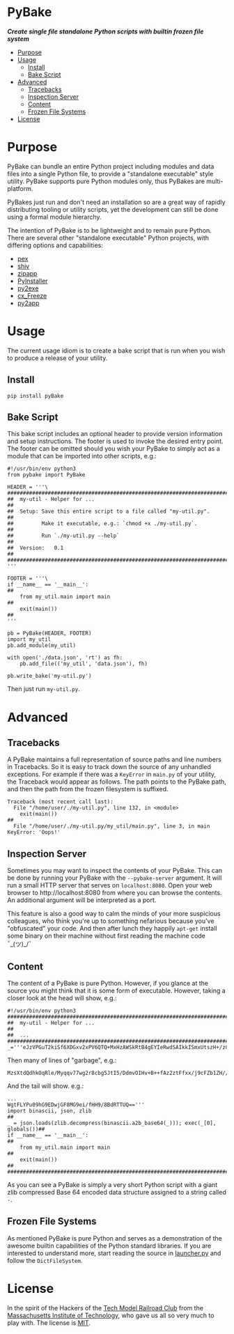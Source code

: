 PyBake <!-- omit in toc -->
===

***Create single file standalone Python scripts with builtin frozen file system***

- [Purpose](#purpose)
- [Usage](#usage)
  - [Install](#install)
  - [Bake Script](#bake-script)
- [Advanced](#advanced)
  - [Tracebacks](#tracebacks)
  - [Inspection Server](#inspection-server)
  - [Content](#content)
  - [Frozen File Systems](#frozen-file-systems)
- [License](#license)

# Purpose
PyBake can bundle an entire Python project including modules and data files into a single Python file, to provide a "standalone executable" style utility. PyBake supports pure Python modules only, thus PyBakes are multi-platform.

PyBakes just run and don't need an installation so are a great way of rapidly distributing tooling or utility scripts, yet the development can still be done using a formal module hierarchy.

The intention of PyBake is to be lightweight and to remain pure Python. There are several other "standalone executable" Python projects, with differing options and capabilities:
* [pex](https://pex.readthedocs.io/)
* [shiv](https://shiv.readthedocs.io/)
* [zipapp](https://docs.python.org/3/library/zipapp.html)
* [PyInstaller](https://www.pyinstaller.org/)
* [py2exe](https://www.py2exe.org/)
* [cx_Freeze](https://marcelotduarte.github.io/cx_Freeze)
* [py2app](https://github.com/ronaldoussoren/py2app/blob/master/README.rst)


# Usage
The current usage idiom is to create a bake script that is run when you wish to produce a release of your utility.
## Install
```
pip install pyBake
```

## Bake Script
This bake script includes an optional header to provide version information and setup instructions. The footer is used to invoke the desired entry point. The footer can be
omitted should you wish your PyBake to simply act as a module that can be imported into other scripts, e.g.:
```
#!/usr/bin/env python3
from pybake import PyBake

HEADER = '''\
################################################################################
##  my-util - Helper for ...                                                  ##
##  Setup: Save this entire script to a file called "my-util.py".             ##
##         Make it executable, e.g.: `chmod +x ./my-util.py`.                 ##
##         Run `./my-util.py --help`                                          ##
##  Version:   0.1                                                            ##
################################################################################
'''

FOOTER = '''\
if __name__ == '__main__':                                                    ##
    from my_util.main import main                                             ##
    exit(main())                                                              ##
'''

pb = PyBake(HEADER, FOOTER)
import my_util
pb.add_module(my_util)

with open('./data.json', 'rt') as fh:
    pb.add_file(('my_util', 'data.json'), fh)

pb.write_bake('my-util.py')
```

Then just run `my-util.py`.

# Advanced
## Tracebacks
A PyBake maintains a full representation of source paths and line numbers in Tracebacks. So it is easy to track down the source of any unhandled exceptions. For example if there was a `KeyError` in `main.py` of your utility, the Traceback would appear as follows. The path points to the PyBake path, and then the path from the frozen filesystem is suffixed.
```
Traceback (most recent call last):
  File "/home/user/./my-util.py", line 132, in <module>
    exit(main())                                                              ##
  File "/home/user/./my-util.py/my_util/main.py", line 3, in main
KeyError: 'Oops!'
```

## Inspection Server
Sometimes you may want to inspect the contents of your PyBake. This can be done by running your PyBake with the `--pybake-server` argument. It will run a small HTTP server that serves on `localhost:8080`. Open your web browser to http://localhost:8080 from where you can browse the contents. An additional argument will be interpreted as a port.

This feature is also a good way to calm the minds of your more suspicious colleagues, who think you're up to something nefarious because you've "obfuscated" your code. And then after lunch they happily `apt-get` install some binary on their machine without first reading the machine code ¯\_(ツ)_/¯

## Content
The content of a PyBake is pure Python. However, if you glance at the source you might think that it is some form of executable. However, taking a closer look at the head will show, e.g.:
```
#!/usr/bin/env python3
################################################################################
##  my-util - Helper for ...                                                  ##
##  ...
################################################################################
_='''eJzVPGuT2kiSf6XDGxv2xPV6QTQ+MxHzAWSkRtB4gEYIeRwdSAIkkISmxUtszH+/zCqp9CrRjHf
```
Then many of lines of "garbage", e.g.:
```
MzsXtdQdhkOqRle/Myqqv77wg2r8cbg5JtI5/DdmvOIHv+B++fAz2ztFfxx/j9cFZb1ZH//DhfZRYq93
```
And the tail will show. e.g.:
```
...
WgtFLYPu09hG9EDwjGF8MG9ei/fHH9/8BdRTTUQ=='''
import binascii, json, zlib                                                   ##
_ = json.loads(zlib.decompress(binascii.a2b_base64(_))); exec(_[0], globals())##
if __name__ == '__main__':                                                    ##
    from my_util.main import main                                             ##
    exit(main())                                                              ##
###########################################################################END##
```
As you can see a PyBake is simply a very short Python script with a giant zlib compressed Base 64 encoded data structure assigned to a string called `-`.

## Frozen File Systems
As mentioned PyBake is pure Python and serves as a demonstration of the awesome builtin capabilities of the Python standard libraries. If you are interested to understand more, start reading the source in [launcher.py](./pybake/launcher.py) and follow the `DictFileSystem`.


# License

In the spirit of the Hackers of the [Tech Model Railroad Club](https://en.wikipedia.org/wiki/Tech_Model_Railroad_Club) from the [Massachusetts Institute of Technology](https://en.wikipedia.org/wiki/Massachusetts_Institute_of_Technology), who gave us all so very much to play with. The license is [MIT](LICENSE).
